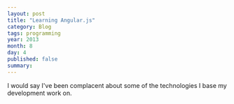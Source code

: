 ```yaml
---
layout: post
title: "Learning Angular.js"
category: Blog
tags: programming
year: 2013
month: 8
day: 4
published: false
summary:
---
```


I would say I've been complacent about some of the technologies I base my development work on. 
